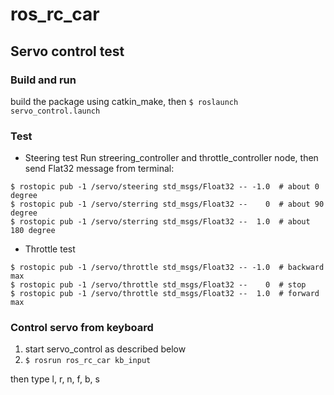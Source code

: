 # ros_rc_car

## Servo control test

### Build and run

build the package using catkin_make, then
`$ roslaunch servo_control.launch`

### Test

* Steering test
Run streering_controller and throttle_controller node, then send Flat32 message from terminal:

```
$ rostopic pub -1 /servo/steering std_msgs/Float32 -- -1.0  # about 0 degree
$ rostopic pub -1 /servo/sterring std_msgs/Float32 --    0  # about 90 degree
$ rostopic pub -1 /servo/sterring std_msgs/Float32 --  1.0  # about 180 degree
```

* Throttle test
```
$ rostopic pub -1 /servo/throttle std_msgs/Float32 -- -1.0  # backward max
$ rostopic pub -1 /servo/throttle std_msgs/Float32 --    0  # stop
$ rostopic pub -1 /servo/throttle std_msgs/Float32 --  1.0  # forward max
```

### Control servo from keyboard

1. start servo_control as described below
2. `$ rosrun ros_rc_car kb_input`

then type l, r, n, f, b, s


